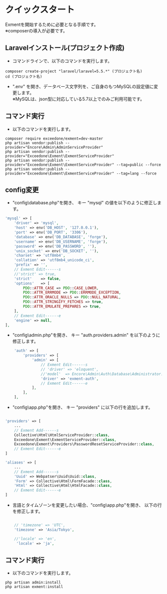 # クイックスタート
Exmentを開始するために必要となる手順です。  
※composerの導入が必要です。

## Laravelインストール(プロジェクト作成)
- コマンドラインで、以下のコマンドを実行します。

~~~
composer create-project "laravel/laravel=5.5.*" (プロジェクト名)
cd (プロジェクト名)
~~~

- ".env" を開き、データベース文字列を、ご自身のもつMySQLの設定値に変更します。  
※MySQLは、json型に対応している5.7以上でのみご利用可能です。

## コマンド実行
- 以下のコマンドを実行します。

~~~
composer require exceedone/exment=dev-master
php artisan vendor:publish --provider="Encore\Admin\AdminServiceProvider"
php artisan vendor:publish --provider="Exceedone\Exment\ExmentServiceProvider"
php artisan vendor:publish --provider="Exceedone\Exment\ExmentServiceProvider" --tag=public --force
php artisan vendor:publish --provider="Exceedone\Exment\ExmentServiceProvider" --tag=lang --force
~~~

## config変更

- "config\database.php"を開き、 キー "mysql" の値を以下のように修正します。

~~~ php
'mysql' => [
    'driver' => 'mysql',
    'host' => env('DB_HOST', '127.0.0.1'),
    'port' => env('DB_PORT', '3306'),
    'database' => env('DB_DATABASE', 'forge'),
    'username' => env('DB_USERNAME', 'forge'),
    'password' => env('DB_PASSWORD', ''),
    'unix_socket' => env('DB_SOCKET', ''),
    'charset' => 'utf8mb4',
    'collation' => 'utf8mb4_unicode_ci',
    'prefix' => '',
    // Exment Edit------s
    //'strict' => true,
    'strict'    => false,
    'options'   => [
        PDO::ATTR_CASE => PDO::CASE_LOWER,
        PDO::ATTR_ERRMODE => PDO::ERRMODE_EXCEPTION,
        PDO::ATTR_ORACLE_NULLS => PDO::NULL_NATURAL,
        PDO::ATTR_STRINGIFY_FETCHES => true,
        PDO::ATTR_EMULATE_PREPARES => true,
    ],
    // Exment Edit------e
    'engine' => null,
],

~~~


- "config\admin.php"を開き、 キー "auth.providers.admin" を以下のように修正します。

~~~ php
    'auth' => [
        'providers' => [
            'admin' => [
                // Exment Edit------s
                // 'driver' => 'eloquent',
                //'model'  => Encore\Admin\Auth\Database\Administrator::class,
                'driver' => 'exment-auth',
                // Exment Edit------e
            ],
        ],
    ],
~~~


- "config\app.php"を開き、 キー "providers" に以下の行を追加します。

~~~ php

'providers' => [
    ...
    // Exment Add------s
    Collective\Html\HtmlServiceProvider::class,
    Exceedone\Exment\ExmentServiceProvider::class,
    Exceedone\Exment\Providers\PasswordResetServiceProvider::class,
    // Exment Edit------e
]

'aliases' => [
    ...
    // Exment Add------s
    'Uuid' => Webpatser\Uuid\Uuid::class,
    'Form' => Collective\Html\FormFacade::class,
    'Html' => Collective\Html\HtmlFacade::class,
    // Exment Edit------e
]

~~~


- 言語とタイムゾーンを変更したい場合、"config\app.php"を開き、 以下の行を修正します。

~~~ php

    // 'timezone' => 'UTC',
    'timezone' => 'Asia/Tokyo',

    //'locale' => 'en',
     'locale' => 'ja',

~~~


## コマンド実行
- 以下のコマンドを実行します。

~~~
php artisan admin:install
php artisan exment:install
~~~
